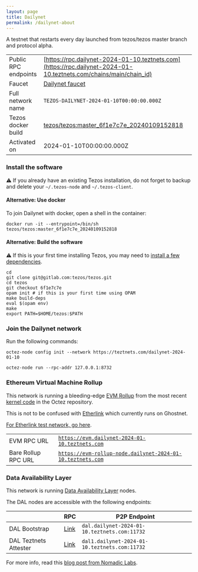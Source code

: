 ```yaml
---
layout: page
title: Dailynet
permalink: /dailynet-about
---
```


A testnet that restarts every day launched from tezos/tezos master branch and protocol alpha.

| | |
|-------|---------------------|
| Public RPC endpoints | [https://rpc.dailynet-2024-01-10.teztnets.com](https://rpc.dailynet-2024-01-10.teztnets.com/chains/main/chain_id)<br/> |
| Faucet | [Dailynet faucet](https://faucet.dailynet-2024-01-10.teztnets.com) |
| Full network name | `TEZOS-DAILYNET-2024-01-10T00:00:00.000Z` |
| Tezos docker build | [tezos/tezos:master_6f1e7c7e_20240109152818](https://hub.docker.com/r/tezos/tezos/tags?page=1&ordering=last_updated&name=master_6f1e7c7e_20240109152818) |
| Activated on | 2024-01-10T00:00:00.000Z |





### Install the software

⚠️  If you already have an existing Tezos installation, do not forget to backup and delete your `~/.tezos-node` and `~/.tezos-client`.



#### Alternative: Use docker

To join Dailynet with docker, open a shell in the container:

```
docker run -it --entrypoint=/bin/sh tezos/tezos:master_6f1e7c7e_20240109152818
```

#### Alternative: Build the software

⚠️  If this is your first time installing Tezos, you may need to [install a few dependencies](https://tezos.gitlab.io/introduction/howtoget.html#setting-up-the-development-environment-from-scratch).

```
cd
git clone git@gitlab.com:tezos/tezos.git
cd tezos
git checkout 6f1e7c7e
opam init # if this is your first time using OPAM
make build-deps
eval $(opam env)
make
export PATH=$HOME/tezos:$PATH
```

### Join the Dailynet network

Run the following commands:

```
octez-node config init --network https://teztnets.com/dailynet-2024-01-10

octez-node run --rpc-addr 127.0.0.1:8732
```


### Ethereum Virtual Machine Rollup

This network is running a bleeding-edge [EVM Rollup](https://docs.etherlink.com/welcome/what-is-etherlink) from the most recent [kernel code](https://gitlab.com/tezos/tezos/-/tree/master/etherlink) in the Octez repository.

This is not to be confused with [Etherlink](https://docs.etherlink.com/get-started/connect-your-wallet-to-etherlink) which currently runs on Ghostnet.

[For Etherlink test network, go here](https://docs.etherlink.com/get-started/connect-your-wallet-to-etherlink).

| | |
|-------|---------------------|
| EVM RPC URL | [`https://evm.dailynet-2024-01-10.teztnets.com`](https://evm.dailynet-2024-01-10.teztnets.com) |
| Bare Rollup RPC URL | [`https://evm-rollup-node.dailynet-2024-01-10.teztnets.com`](https://evm-rollup-node.dailynet-2024-01-10.teztnets.com/global/block/head) |




### Data Availability Layer

This network is running [Data Availability Layer](https://tezos.gitlab.io/shell/dal.html) nodes.


The DAL nodes are accessible with the following endpoints:

| | RPC | P2P Endpoint |
|------------|---------|--------------|
| DAL Bootstrap | [Link](https://dal-bootstrap-rpc.dailynet-2024-01-10.teztnets.com) | `dal.dailynet-2024-01-10.teztnets.com:11732` |
| DAL Teztnets Attester | [Link](https://dal-attester-rpc.dailynet-2024-01-10.teztnets.com) | `dal1.dailynet-2024-01-10.teztnets.com:11732` |


For more info, read this [blog post from Nomadic Labs](https://research-development.nomadic-labs.com/data-availability-layer-tezos.html).



